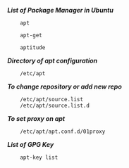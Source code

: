 ***List of Package Manager in Ubuntu***

        apt

        apt-get
        
        aptitude

***Directory of apt configuration***

        /etc/apt

***To change repository or add new repo***

        /etc/apt/source.list
        /etc/apt/source.list.d

***To set proxy on apt***

        /etc/apt/apt.conf.d/01proxy

***List of GPG Key***

        apt-key list
